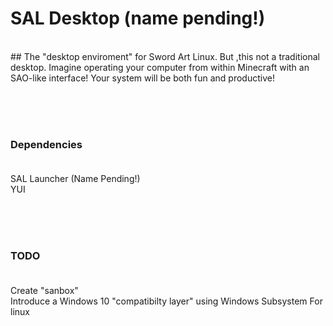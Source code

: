 # SAL Desktop (name pending!)
<br>
## The "desktop enviroment" for Sword Art Linux. But ,this not a traditional desktop. Imagine operating your computer from within Minecraft with an SAO-like interface! Your system will be both fun and productive!


<br><br><br>
### Dependencies <br><br>

SAL Launcher (Name Pending!) <br>
YUI <br>


<br><br><br>
### TODO <br><br>

Create "sanbox" <br>
Introduce a Windows 10 "compatibilty layer" using Windows Subsystem For linux <br>

<br><br><br>
### 